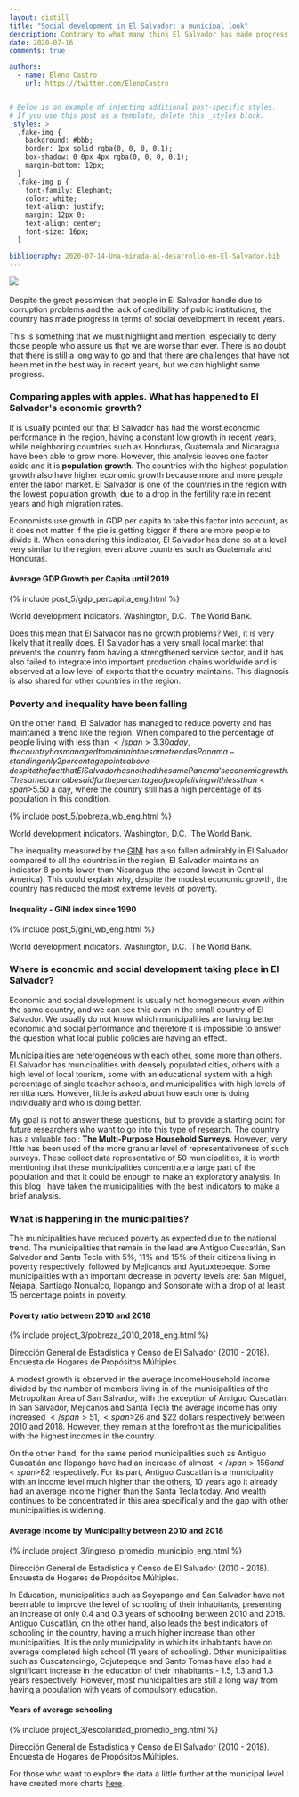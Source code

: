 ```yaml
---
layout: distill
title: "Social development in El Salvador: a municipal look"
description: Contrary to what many think El Salvador has made progress in recent years, however, development has been heterogeneous among the municipalities.
date: 2020-07-16
comments: true

authors:
  - name: Eleno Castro
    url: https://twitter.com/ElenoCastro


# Below is an example of injecting additional post-specific styles.
# If you use this post as a template, delete this _styles block.
_styles: >
  .fake-img {
    background: #bbb;
    border: 1px solid rgba(0, 0, 0, 0.1);
    box-shadow: 0 0px 4px rgba(0, 0, 0, 0.1);
    margin-bottom: 12px;
  }
  .fake-img p {
    font-family: Elephant;
    color: white;
    text-align: justify;
    margin: 12px 0;
    text-align: center;
    font-size: 16px;
  }

bibliography: 2020-07-14-Una-mirada-al-desarrollo-en-El-Salvador.bib
---
```

<div class="row mt-3">
    <div class="col-sm mt-3 mt-md-0">
        <img class="img-fluid rounded z-depth-1" src="{{ site.baseurl }}/assets/img/post_5.jpg">
    </div>
</div>
<br/>
Despite the great pessimism that people in El Salvador handle due to corruption problems and the lack of credibility of public institutions, the country has made progress in terms of social development in recent years.

This is something that we must highlight and mention, especially to deny those people who assure us that we are worse than ever. There is no doubt that there is still a long way to go and that there are challenges that have not been met in the best way in recent years, but we can highlight some progress.

### Comparing apples with apples. What has happened to El Salvador's economic growth?

It is usually pointed out that El Salvador has had the worst economic performance in the region, having a constant low growth in recent years, while neighboring countries such as Honduras, Guatemala and Nicaragua have been able to grow more. However, this analysis leaves one factor aside and it is <b>population growth</b>. The countries with the highest population growth also have higher economic growth because more and more people enter the labor market. El Salvador is one of the countries in the region with the lowest population growth, due to a drop in the fertility rate in recent years and high migration rates.

Economists use growth in GDP per capita to take this factor into account, as it does not matter if the pie is getting bigger if there are more people to divide it. When considering this indicator, El Salvador has done so at a level very similar to the region, even above countries such as Guatemala and Honduras<d-cite key="WDI"></d-cite>.


#### Average GDP Growth per Capita until 2019
{% include post_5/gdp_percapita_eng.html %}
<div class="caption">
    World development indicators. Washington, D.C. :The World Bank.
</div>

Does this mean that El Salvador has no growth problems? Well, it is very likely that it really does. El Salvador has a very small local market that prevents the country from having a strengthened service sector, and it has also failed to integrate into important production chains worldwide and is observed at a low level of exports that the country maintains. This diagnosis is also shared for other countries in the region.

### Poverty and inequality have been falling

On the other hand, El Salvador has managed to reduce poverty and has maintained a trend like the region. When compared to the percentage of people living with less than <span>$</span>3.30 a day, the country has managed to maintain the same trend as Panama - standing only 2 percentage points above - despite the fact that El Salvador has not had the same Panama’s economic growth. The same cannot be said for the percentage of people living with less than <span>$</span>5.50 a day, where the country still has a high percentage of its population in this condition<d-cite key="WDI"></d-cite>.

{% include post_5/pobreza_wb_eng.html %}
<div class="caption">
    World development indicators. Washington, D.C. :The World Bank.
</div>

The inequality measured by the [GINI](https://en.wikipedia.org/wiki/Gini_coefficient) has also fallen admirably in El Salvador compared to all the countries in the region, El Salvador maintains an indicator 8 points lower than Nicaragua (the second lowest in Central America). This could explain why, despite the modest economic growth, the country has reduced the most extreme levels of poverty<d-cite key="WDI"></d-cite>.

#### Inequality - GINI index since 1990
{% include post_5/gini_wb_eng.html %}
<div class="caption">
    World development indicators. Washington, D.C. :The World Bank.
</div>

### Where is economic and social development taking place in El Salvador?

Economic and social development is usually not homogeneous even within the same country, and we can see this even in the small country of El Salvador. We usually do not know which municipalities are having better economic and social performance and therefore it is impossible to answer the question what local public policies are having an effect.

Municipalities are heterogeneous with each other, some more than others. El Salvador has municipalities with densely populated cities, others with a high level of local tourism, some with an educational system with a high percentage of single teacher schools, and municipalities with high levels of remittances. However, little is asked about how each one is doing individually and who is doing better.

My goal is not to answer these questions, but to provide a starting point for future researchers who want to go into this type of research. The country has a valuable tool: <b>The Multi-Purpose Household Surveys</b>. However, very little has been used of the more granular level of representativeness of such surveys. These collect data representative of 50 municipalities, it is worth mentioning that these municipalities concentrate a large part of the population and that it could be enough to make an exploratory analysis. In this blog I have taken the municipalities with the best indicators to make a brief analysis.


### What is happening in the municipalities?

The municipalities have reduced poverty as expected due to the national trend. The municipalities that remain in the lead are Antiguo Cuscatlán, San Salvador and Santa Tecla with 5%, 11% and 15% of their citizens living in poverty respectively, followed by Mejicanos and Ayutuxtepeque. Some municipalities with an important decrease in poverty levels are: San Miguel, Nejapa, Santiago Nonualco, Ilopango and Sonsonate with a drop of at least 15 percentage points in poverty<d-cite key="EHPM"></d-cite>.

#### Poverty ratio between 2010 and 2018
{% include project_3/pobreza_2010_2018_eng.html %}
<div class="caption">
    Dirección General de Estadística y Censo de El Salvador (2010 - 2018). Encuesta de Hogares de Propósitos Múltiples.
</div>

A modest growth is observed in the average income<d-footnote>Household income divided by the number of members living in</d-footnote> of the municipalities of the Metropolitan Area of San Salvador, with the exception of Antiguo Cuscatlán. In San Salvador, Mejicanos and Santa Tecla the average income has only increased <span>$</span>51, <span>$</span>26 and <span>$</span>22 dollars respectively between 2010 and 2018. However, they remain at the forefront as the municipalities with the highest incomes in the country.

On the other hand, for the same period municipalities such as Antiguo Cuscatlán and Ilopango have had an increase of almost <span>$</span>156 and <span>$</span>82 respectively. For its part, Antiguo Cuscatlán is a municipality with an income level much higher than the others, 10 years ago it already had an average income higher than the Santa Tecla today. And wealth continues to be concentrated in this area specifically and the gap with other municipalities is widening.

#### Average Income by Municipality between 2010 and 2018
{% include project_3/ingreso_promedio_municipio_eng.html %}
<div class="caption">
    Dirección General de Estadística y Censo de El Salvador (2010 - 2018). Encuesta de Hogares de Propósitos Múltiples.
</div>

In Education, municipalities such as Soyapango and San Salvador have not been able to improve the level of schooling of their inhabitants, presenting an increase of only 0.4 and 0.3 years of schooling between 2010 and 2018. Antiguo Cuscatlán, on the other hand, also leads the best indicators of schooling in the country, having a much higher increase than other municipalities. It is the only municipality in which its inhabitants have on average completed high school (11 years of schooling). Other municipalities such as Cuscatancingo, Cojutepeque and Santo Tomas have also had a significant increase in the education of their inhabitants - 1.5, 1.3 and 1.3 years respectively. However, most municipalities are still a long way from having a population with years of compulsory education.

#### Years of average schooling
{% include project_3/escolaridad_promedio_eng.html %}
<div class="caption">
    Dirección General de Estadística y Censo de El Salvador (2010 - 2018). Encuesta de Hogares de Propósitos Múltiples.
</div>

For those who want to explore the data a little further at the municipal level I have created more charts [here](https://www.elenocastro.com/projects/3_Indicadores%20municipales/).

